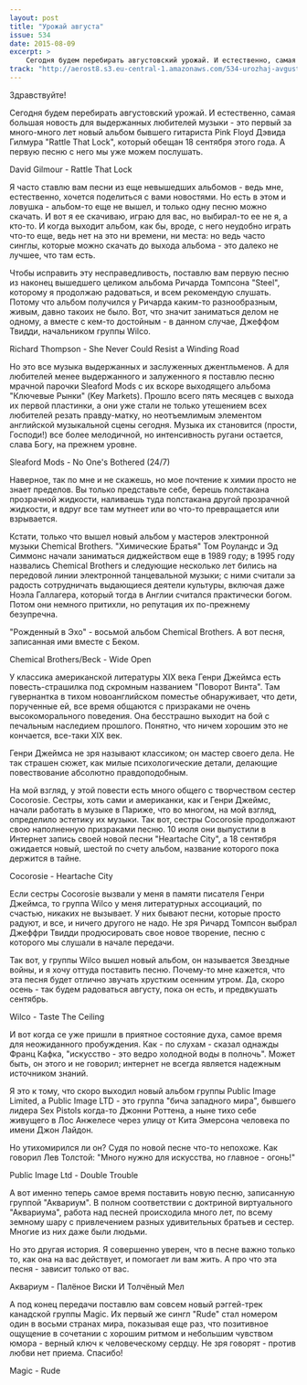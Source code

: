 ```yaml
---
layout: post
title: "Урожай августа"
issue: 534
date: 2015-08-09
excerpt: >
    Сегодня будем перебирать августовский урожай. И естественно, самая большая новость для выдержанных любителей музыки - это первый за много-много лет новый альбом бывшего гитариста Pink Floyd Дэвида Гилмура "Rattle That Lock", который обещан 18 сентября этого года. А первую песню с него мы уже можем послушать.
track: "http://aerost8.s3.eu-central-1.amazonaws.com/534-urozhaj-avgusta.mp3"
---
```


Здравствуйте!

Сегодня будем перебирать августовский урожай. И естественно, самая большая новость для выдержанных любителей музыки - это первый за много-много лет новый альбом бывшего гитариста Pink Floyd Дэвида Гилмура "Rattle That Lock", который обещан 18 сентября этого года. А первую песню с него мы уже можем послушать.

David Gilmour - Rattle That Lock

Я часто ставлю вам песни из еще невышедших альбомов - ведь мне, естественно, хочется поделиться с вами новостями. Но есть в этом и ловушка - альбом-то еще не вышел, и только одну песню можно скачать. И вот я ее скачиваю, играю для вас, но выбирал-то ее не я, а кто-то. И когда выходит альбом, как бы, вроде, с него неудобно играть что-то еще, ведь нет на это ни времени, ни места: но ведь часто синглы, которые можно скачать до выхода альбома - это далеко не лучшее, что там есть.

Чтобы исправить эту несправедливость, поставлю вам первую песню из наконец вышедшего целиком альбома Ричарда Томпсона "Steel", которому я продолжаю радоваться, и всем рекомендую слушать. Потому что альбом получился у Ричарда каким-то разнообразным, живым, давно такоих не было. Вот, что значит заниматься делом не одному, а вместе с кем-то достойным - в данном случае, Джеффом Твидди, начальником группы Wilco.

Richard Thompson - She Never Could Resist a Winding Road

Но это все музыка выдержанных и заслуженных джентльменов. А для любителей менее выдержанного и залуженного я поставлю песню мрачной парочки Sleaford Mods с их вскоре выходящего альбома "Ключевые Рынки" (Key Markets). Прошло всего пять месяцев с выхода их первой пластинки, а они уже стали не только утешением всех любителей резать правду-матку, но неотъемлимым элементом английской музыкальной сцены сегодня. Музыка их становится (прости, Господи!) все более мелодичной, но интенсивность ругани остается, слава Богу, на прежнем уровне.

Sleaford Mods - No One's Bothered (24/7)

Наверное, так по мне и не скажешь, но мое почтение к химии просто не знает пределов. Вы только представьте себе, берешь полстакана прозрачной жидкости, наливаешь туда полстакана другой прозрачной жидкости, и вдруг все там мутнеет или во что-то превращается или взрывается.

Кстати, только что вышел новый альбом у мастеров электронной музыки Chemical Brothers. "Химические Братья" Том Роуландс и Эд Симмонс начали заниматься диджейством еще в 1989 году; в 1995 году назвались Chemical Brothers и следующие несколько лет бились на передовой линии электронной танцевальной музыки; с ними считали за радость сотрудничать выдающиеся деятели культуры, включая даже Ноэла Галлагера, который тогда в Англии считался практически богом. Потом они немного притихли, но репутация их по-прежнему безупречна.

"Рожденный в Эхо" - восьмой альбом Chemical Brothers. А вот песня, записанная ими вместе с Беком.

Chemical Brothers/Beck - Wide Open

У классика американской литературы XIX века Генри Джеймса есть повесть-страшилка под скромным названием "Поворот Винта". Там гувернантка в тихом новоанглийском поместье обнаруживает, что дети, порученные ей, все время общаются с призраками не очень высокоморального поведения. Она бесстрашно выходит на бой с печальным наследием прошлого. Понятно, что ничем хорошим это не кончается, все-таки XIX век.

Генри Джеймса не зря называют классиком; он мастер своего дела. Не так страшен сюжет, как милые психологические детали, делающие повествование абсолютно правдоподобным.

На мой взгляд, у этой повести есть много общего с творчеством сестер Cocorosie. Сестры, хоть сами и американки, как и Генри Джеймс, начали работать в музыке в Париже, что во многом, на мой взгляд, определило эстетику их музыки. Так вот, сестры Cocorosie продолжают свою наполненную призраками песню. 10 июля они выпустили в Интернет запись своей новой песни "Heartache City", а 18 сентября ожидается новый, шестой по счету альбом, название которого пока держится в тайне.

Cocorosie - Heartache City

Если сестры Cocorosie вызвали у меня в памяти писателя Генри Джеймса, то группа Wilco у меня литературных ассоциаций, по счастью, никаких не вызывает. У них бывают песни, которые просто радуют, и все, и ничего другого не надо. Не зря Ричард Томпсон выбрал Джеффри Твидди продюсировать свое новое творение, песню с которого мы слушали в начале передачи.

Так вот, у группы Wilco вышел новый альбом, он называется Звездные войны, и я хочу оттуда поставить песню. Почему-то мне кажется, что эта песня будет отлично звучать хрустким осенним утром. Да, скоро осень - так будем радоваться августу, пока он есть, и предвкушать сентябрь.

Wilco - Taste The Ceiling

И вот когда се уже пришли в приятное состояние духа, самое время для неожиданного пробуждения. Как - по слухам - сказал однажды Франц Кафка, "искусство - это ведро холодной воды в полночь". Может быть, он этого и не говорил; интернет не всегда является надежным источником знаний.

Я это к тому, что скоро выходил новый альбом группы Public Image Limited, а Public Image LTD - это группа "бича западного мира", бывшего лидера Sex Pistols когда-то Джонни Роттена, а ныне тихо себе живущего в Лос Анжелесе через улицу от Кита Эмерсона человека по имени Джон Лайдон.

Но утихомирился ли он? Судя по новой песне что-то непохоже. Как говорил Лев Толстой: "Много нужно для искусства, но главное - огонь!"

Public Image Ltd - Double Trouble

А вот именно теперь самое время поставить новую песню, записанную группой "Аквариум". В полном соответствии с доктриной виртуального "Аквариума", работа над песней происходила много лет, по всему земному шару с привлечением разных удивительных братьев и сестер. Многие из них даже были людьми.

Но это другая история. Я совершенно уверен, что в песне важно только то, как она на вас действует, и помогает ли вам жить. А про что эта песня - зависит только от вас.

Аквариум - Палёное Виски И Толчёный Мел

А под конец передачи поставлю вам совсем новый рэггей-трек канадской группы Magic. Их первый же сингл "Rude" стал номером один в восьми странах мира, показывая еще раз, что позитивное ощущение в сочетании с хорошим ритмом и небольшим чувством юмора - верный ключ к человеческому сердцу. Не зря говорят - против любви нет приема. Спасибо!

Magic - Rude

